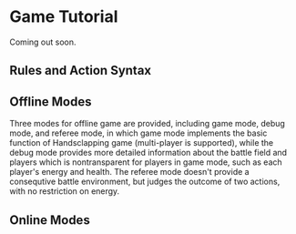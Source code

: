 # Game Tutorial

Coming out soon.

## Rules and Action Syntax

## Offline Modes

Three modes for offline game are provided, including game mode, debug mode, and referee mode, in which game mode implements the basic function of Handsclapping game (multi-player is supported), while the debug mode provides more detailed information about the battle field and players which is nontransparent for players in game mode, such as each player's energy and health. The referee mode doesn't provide a consequtive battle environment, but judges the outcome of two actions, with no restriction on energy.

## Online Modes